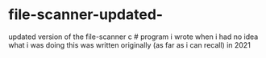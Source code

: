 # file-scanner-updated-

updated version of the file-scanner c # program i wrote when i had no idea what i was doing
this was written originally (as far as i can recall) in 2021
